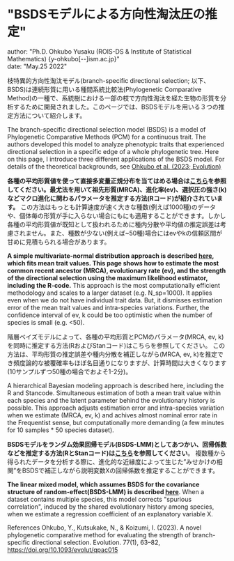 # "BSDSモデルによる方向性淘汰圧の推定"
author: "Ph.D. Ohkubo Yusaku (ROIS-DS & Institute of Statistical Mathematics) {y-ohkubo[--]ism.ac.jp}"<br>
date: "May.25 2022"

枝特異的方向性淘汰モデル(branch-specific directional selection; 以下、BSDS)は連続形質に用いる種間系統比較法(Phylogenetic Comparative Method)の一種で、系統樹における一部の枝で方向性淘汰を経た生物の形質を分析するために開発されました。このページでは、BSDSモデルを用いる３つの推定方法について紹介します。


The branch-specific directional selection model (BSDS) is a model of Phylogenetic Comparative Methods  (PCM) for a continuous trait. The authors developed this model to analyze phenotypic traits that experienced directional selection in a specific edge of a whole phylogenetic tree. Here on this page, I introduce three different applications of the BSDS model. For details of the theoretical backgrounds, see [Ohkubo et al. (2023; Evolution)](https://t.co/AisoFG7D7b)

__各種の平均形質値を使って直接多変量正規分布を当てはめる場合は[こちら](https://github.com/OhkuboYusaku/PCM_BSDS/tree/main/example/BSDS_MLE)を参照してください。最尤法を用いて祖先形質(MRCA)、進化率(ev)、選択圧の強さ(k)などマクロ進化に関わるパラメータを推定する方法(Rコード)が紹介されています。__ この方法はもっとも計算速度が速く大きな種数(例えば1000種)のデータや、個体毎の形質が手に入らない場合にもにも適用することができます。しかし各種の平均形質値が既知として扱われるために種内分散や平均値の推定誤差は考慮されません。また、種数が少ない(例えば~50種)場合にはevやkの信頼区間が甘めに見積もられる場合があります。

__A simple multivariate-normal distribution approach is described [here](https://github.com/OhkuboYusaku/PCM_BSDS/tree/main/example/BSDS_MLE), which fits mean trait values. This page shows how to estimate the most common recent ancestor (MRCA), evolutionary rate (ev), and the strength of the directional selection using the maximum likelihood estimator, including the R-code.__ This approach is the most computationally efficient methodology and scales to a larger dataset (e.g. N_sp=1000). It applies even when we do not have individual trait data. But, it dismisses estimation error of the mean trait values and intra-species variations. Further, the confidence interval of ev, k could be too optimistic when the number of species is small (e.g. <50).

階層ベイズモデルによって、各種の平均形質とPCMのパラメータ(MRCA, ev, k)を同時に推定する方法(RおよびStanコード)はこちらを参照してください。
この方法は、平均形質の推定誤差や種内分散を補正しながら(MRCA, ev, k)を推定でき頻度論的な被覆確率もほぼ名目通りになりますが、計算時間は大きくなります(10サンプルずつ50種の場合でおよそ1-2分)。

A hierarchical Bayesian modeling approach is described here, including the R and Stancode. Simultaneous estimation of both a mean trait value within each species and the latent parameter behind the evolutionary history is possible. 
This approach adjusts estimation error and intra-species variation when we estimate (MRCA, ev, k) and achives almost nominal error rate in the Frequentist sense, but computationally more demanding (a few minutes for 10 samples * 50 species dataset).

__BSDSモデルをランダム効果回帰モデル(BSDS-LMM)としてあつかい、回帰係数などを推定する方法(RとStanコード)は[こちら](https://github.com/OhkuboYusaku/PCM_BSDS/tree/main/example/BSDS_LMM)を参照してください__。
複数種から得られたデータを分析する際に、進化的な近縁度によって生じた”みせかけの相関”をBSDSで補正しながら説明変数Xの回帰係数を推定することができます。

__The linear mixed model, which assumes BSDS for the covariance structure of random-effect(BSDS-LMM) is described [here](https://github.com/OhkuboYusaku/PCM_BSDS/tree/main/example/BSDS_LMM)__. 
When a dataset contains multiple species, this model corrects "spurious correlation", induced by the shared evolutionary history among species,  when we estimate a regression coefficient of an explanatory variable X.

References
Ohkubo, Y., Kutsukake, N., & Koizumi, I. (2023). A novel phylogenetic comparative method for evaluating the strength of branch-specific directional selection. Evolution. 77(1), 63–82, https://doi.org/10.1093/evolut/qpac015
